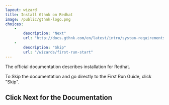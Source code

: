 ```yaml
---
layout: wizard
title: Install Gthnk on Redhat
image: /public/gthnk-logo.png
choices:
    -
        description: "Next"
        url: "http://docs.gthnk.com/en/latest/intro/system-requirements.html#redhat"
    -
        description: "Skip"
        url: "/wizards/first-run-start"
---
```


The official documentation describes installation for Redhat.

To Skip the documentation and go directly to the First Run Guide, click "Skip".

## Click Next for the Documentation
